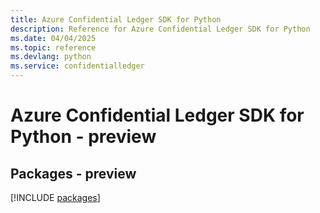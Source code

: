 ```yaml
---
title: Azure Confidential Ledger SDK for Python
description: Reference for Azure Confidential Ledger SDK for Python
ms.date: 04/04/2025
ms.topic: reference
ms.devlang: python
ms.service: confidentialledger
---
```

# Azure Confidential Ledger SDK for Python - preview
## Packages - preview
[!INCLUDE [packages](confidential-ledger-index.md)]